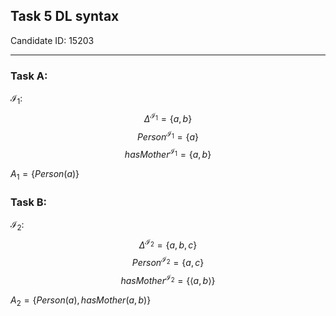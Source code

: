 ## Task 5 DL syntax  
Candidate ID: 15203  

***  
### Task A:  

$\mathcal{I}_1 :$
$$\Delta^{\mathcal{I}_1} = \{ a, b \}$$
$$Person^{\mathcal{I}_1} = \{ a \}$$
$$hasMother^{\mathcal{I}_1} = \{ a, b \}$$

$A_1 = \{ Person(a) \}$

### Task B:  

$\mathcal{I}_2 :$
$$\Delta^{\mathcal{I}_2} = \{ a, b, c\}$$
$$Person^{\mathcal{I}_2} = \{ a, c \}$$
$$hasMother^{\mathcal{I}_2} = \{ \langle a, b \rangle \}$$

$A_2 = \{ Person(a) , hasMother(a, b) \}$
